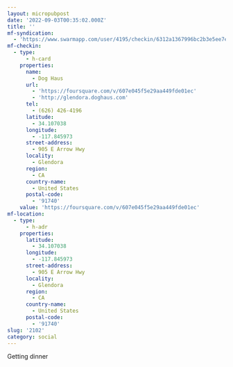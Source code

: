 ```yaml
---
layout: micropubpost
date: '2022-09-03T00:35:02.000Z'
title: ''
mf-syndication:
  - 'https://www.swarmapp.com/user/4195/checkin/6312a1367996bc2b3e5ee7e9'
mf-checkin:
  - type:
      - h-card
    properties:
      name:
        - Dog Haus
      url:
        - 'https://foursquare.com/v/607e045f5e29aa449fde01ec'
        - 'http://glendora.doghaus.com'
      tel:
        - (626) 426-4196
      latitude:
        - 34.107038
      longitude:
        - -117.845973
      street-address:
        - 905 E Arrow Hwy
      locality:
        - Glendora
      region:
        - CA
      country-name:
        - United States
      postal-code:
        - '91740'
    value: 'https://foursquare.com/v/607e045f5e29aa449fde01ec'
mf-location:
  - type:
      - h-adr
    properties:
      latitude:
        - 34.107038
      longitude:
        - -117.845973
      street-address:
        - 905 E Arrow Hwy
      locality:
        - Glendora
      region:
        - CA
      country-name:
        - United States
      postal-code:
        - '91740'
slug: '2102'
category: social
---
```

Getting dinner
